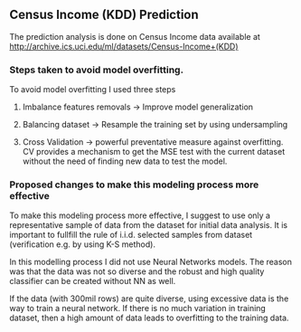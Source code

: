 
## Census Income (KDD) Prediction

The prediction analysis is done on Census Income data available at http://archive.ics.uci.edu/ml/datasets/Census-Income+(KDD)


### Steps taken to avoid model overfitting.

 To avoid model overfitting I used three steps
 
 1. Imbalance features removals -> Improve model generalization 
 
 2. Balancing dataset -> Resample the training set by using undersampling
 
 3. Cross Validation -> powerful preventative measure against overfitting. CV provides a mechanism to get the MSE test with the current dataset without the need of finding new data to test the model.
 

### Proposed changes to make this modeling process more effective 

To make this modeling process more effective, I suggest to use only a representative sample of data from the dataset for initial data analysis. It is important to fullfill the rule of i.i.d. selected samples from dataset (verification e.g. by using K-S method). 

In this modelling process I did not use Neural Networks models. The reason was that the data was not so diverse and the robust and high quality classifier can be created without NN as well. 

If the data (with 300mil rows) are quite diverse, using excessive data is the way to train a neural network. If there is no much variation in training dataset, then a high amount of data leads to overfitting to the training data.
